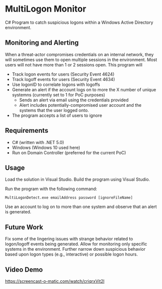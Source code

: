 # MultiLogon Monitor

C# Program to catch suspicious logons within a Windows Active Directory environment.
  
## Monitoring and Alerting
When a threat-actor compromises credentials on an internal network, they will sometimes use them to open multiple sessions in the environment. Most users will not have more than 1 or 2 sessions open. This program will
- Track logon events for users (Security Event 4624)
- Track logoff events for users (Security Event 4634)
- Use logonID to correlate logons with logoffs
- Generate an alert if the account logs on to more the X number of unique systemns (currently set to 1 for PoC purposes)
  - Sends an alert via email using the credentials provided
  - Alert includes potentially-compromised user account and the systems that the user logged onto.
- The program accepts a list of users to ignore

## Requirements
- C# (written with .NET 5.0)
- Windows (Windows 10 used here)
- Run on Domain Controller (preferred for the current PoC)

## Usage
Load the solution in Visual Studio. Build the program using Visual Studio.

Run the program with the following command:

```
MultiLogonDetect.exe emailAddress password [ignoreFileName]
```
Use an account to log on to more than one system and observe that an alert is generated.

## Future Work
Fix some of the lingering issues with strange behavior related to logon/logoff events being generated. Allow for monitoring only specific systems in the environment. Further narrow down suspicious behavior based upon logon types (e.g., interactive) or possible logon hours.

## Video Demo
https://screencast-o-matic.com/watch/criqrxVit2l

